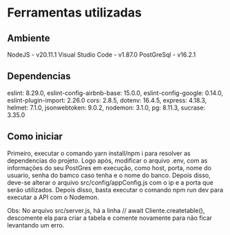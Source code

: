 # Ferramentas utilizadas

## Ambiente

NodeJS - v20.11.1
Visual Studio Code - v1.87.0
PostGreSql - v16.2.1

## Dependencias

eslint: 8.29.0,
eslint-config-airbnb-base: 15.0.0,
eslint-config-google: 0.14.0,
eslint-plugin-import: 2.26.0
cors: 2.8.5,
dotenv: 16.4.5,
express: 4.18.3,
helmet: 7.1.0,
jsonwebtoken: 9.0.2,
nodemon: 3.1.0,
pg: 8.11.3,
sucrase: 3.35.0

## Como iniciar

Primeiro, executar o comando yarn install/npm i para resolver as dependencias do projeto. Logo após, modificar o arquivo .env, com as informações do seu PostGres em execução, como host, porta, nome do usuario, senha do bamco caso tenha e o nome do banco. Depois disso, deve-se alterar o arquivo src/config/appConfig.js com o ip e a porta que serão utilizados. Depois disso, basta executar o comando npm run dev para executar a API com o Nodemon.

Obs: No arquivo src/server.js, há a linha // await Cliente.createtable(), descomente ela para criar a tabela e comente novamente para não ficar levantando um erro.

 
